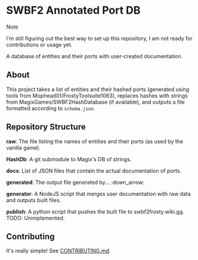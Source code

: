 # SWBF2 Annotated Port DB

> [!NOTE]
>
> I'm still figuring out the best way to set up this repository, I am not ready for contributions or usage yet.

A database of entities and their ports with user-created documentation.

## About

This project takes a list of entities and their hashed ports (generated using tools from Mophead01/FrostyToolsuite1063), replaces hashes with strings from MagixGames/SWBF2HashDatabase (if available), and outputs a file formatted according to `schema.json`.

## Repository Structure

**raw**: The file listing the names of entities and their ports (as used by the vanilla game).

**HashDb**: A git submodule to Magix's DB of strings.

**docs**: List of JSON files that contain the actual documentation of ports.

**generated**: The output file generated by... :down_arrow:

**generator**: A NodeJS script that merges user documentation with raw data and outputs built files.

**publish**: A python script that pushes the built file to swbf2frosty.wiki.gg. TODO: Unimplemented.

## Contributing

It's really simple! See [CONTRIBUTING.md](./.github/CONTRIBUTING.md).
